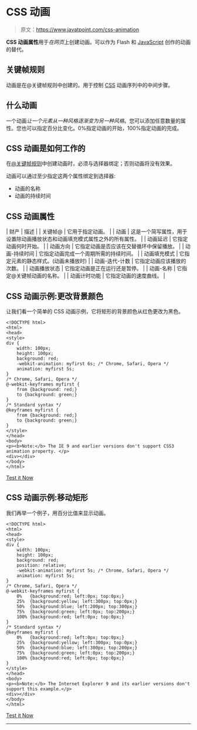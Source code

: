 # CSS 动画

> 原文：<https://www.javatpoint.com/css-animation>

**CSS 动画属性**用于*在网页*上创建动画。可以作为 Flash 和 [JavaScript](https://javatpoint.com/javascript-tutorial) 创作的动画的替代。

## 关键帧规则

动画是在@关键帧规则中创建的。用于控制 [CSS](https://javatpoint.com/css-tutorial) 动画序列中的中间步骤。

## 什么动画

一个动画*让一个元素从一种风格逐渐变为另一种风格*。您可以添加任意数量的属性。您也可以指定百分比变化。0%指定动画的开始，100%指定动画的完成。

## CSS 动画是如何工作的

在[@关键帧规则](https://www.javatpoint.com/css-keyframes-rule)中创建动画时，必须与选择器绑定；否则动画将没有效果。

动画可以通过至少指定这两个属性绑定到选择器:

*   动画的名称
*   动画的持续时间

## CSS 动画属性

| 财产 | 描述 |
| 关键帧@ | 它用于指定动画。 |
| 动画 | 这是一个简写属性，用于设置除动画播放状态和动画填充模式属性之外的所有属性。 |
| 动画延迟 | 它指定动画何时开始。 |
| 动画方向 | 它指定动画是否应该在交替循环中保留播放。 |
| 动画-持续时间 | 它指定动画完成一个周期所需的持续时间。 |
| 动画填充模式 | 它指定元素的静态样式。(动画未播放时) |
| 动画-迭代-计数 | 它指定动画应该播放的次数。 |
| 动画播放状态 | 它指定动画是正在运行还是暂停。 |
| 动画-名称 | 它指定@关键帧动画的名称。 |
| 动画计时功能 | 它指定动画的速度曲线。 |

## CSS 动画示例:更改背景颜色

让我们看一个简单的 CSS 动画示例，它将矩形的背景颜色从红色更改为黑色。

```
<!DOCTYPE html>
<html>
<head>
<style> 
div {
    width: 100px;
    height: 100px;
    background: red;
    -webkit-animation: myfirst 6s; /* Chrome, Safari, Opera */
    animation: myfirst 5s;
}
/* Chrome, Safari, Opera */
@-webkit-keyframes myfirst {
    from {background: red;}
    to {background: green;}
}
/* Standard syntax */
@keyframes myfirst {
    from {background: red;}
    to {background: green;}
}
</style>
</head>
<body>
<p><b>Note:</b> The IE 9 and earlier versions don't support CSS3 animation property. </p>
<div></div>
</body>
</html>

```

[Test it Now](https://www.javatpoint.com/oprweb/test.jsp?filename=cssanimation1)

## CSS 动画示例:移动矩形

我们再举一个例子，用百分比值来显示动画。

```
<!DOCTYPE html>
<html>
<head>
<style> 
div {
    width: 100px;
    height: 100px;
    background: red;
    position: relative;
    -webkit-animation: myfirst 5s; /* Chrome, Safari, Opera */
    animation: myfirst 5s;
}
/* Chrome, Safari, Opera */
@-webkit-keyframes myfirst {
    0%   {background:red; left:0px; top:0px;}
    25%  {background:yellow; left:300px; top:0px;}
    50%  {background:blue; left:200px; top:300px;}
    75%  {background:green; left:0px; top:200px;}
    100% {background:red; left:0px; top:0px;}
}
/* Standard syntax */
@keyframes myfirst {
    0%   {background:red; left:0px; top:0px;}
    25%  {background:yellow; left:300px; top:0px;}
    50%  {background:blue; left:300px; top:200px;}
    75%  {background:green; left:0px; top:200px;}
    100% {background:red; left:0px; top:0px;}
}
</style>
</head>
<body>
<p><b>Note:</b> The Internet Explorer 9 and its earlier versions don't support this example.</p>
<div></div>
</body>
</html>

```

[Test it Now](https://www.javatpoint.com/oprweb/test.jsp?filename=cssanimation2)

* * *